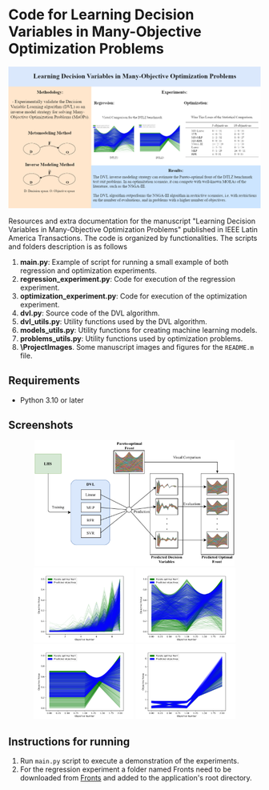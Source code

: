 # Code for Learning Decision Variables in Many-Objective Optimization Problems


![Graphical abstract](/ProjectImages/graphical_abstract.png)

Resources and extra documentation for the manuscript "Learning Decision Variables in Many-Objective Optimization Problems" published in IEEE Latin America Transactions. The code is organized by functionalities. The scripts and folders description is as follows

1. **main.py**: Example of script for running a small example of both regression and optimization experiments.          
2. **regression_experiment.py**: Code for execution of the regression experiment.
3. **optimization_experiment.py**: Code for execution of the optimization experiment.
4. **dvl.py**: Source code of the DVL algorithm.
5. **dvl_utils.py**: Utility functions used by the DVL algorithm.
6. **models_utils.py**: Utility functions for creating machine learning models.
7. **problems_utils.py**: Utility functions used by optimization problems.
8. **\ProjectImages**. Some manuscript images and figures for the `README.m` file.

## Requirements
- Python 3.10 or later

## Screenshots

<div id="header" align="center">
  <img src="ProjectImages\regression_experiment_2.png" width="400"/>
</div>
<div id="header" align="center">
  <img src="ProjectImages\DTLZ1_10_rfroo.png" width="200"/>
  <img src="ProjectImages\DTLZ2_3_svr.png" width="200"/>
  <img src="ProjectImages\DTLZ5_3_svr.png" width="200"/>
  <img src="ProjectImages\DTLZ7_3_linear.png" width="200"/>
</div>

## Instructions for running 
1. Run `main.py` script to execute a demonstration of the experiments.
2. For the regression experiment a folder named Fronts need to be downloaded from [Fronts](https://1drv.ms/f/s!AoVbNqANaM4XgtZCgCuzyvLx7h0pDA?e=jA6Jzp) and added to the application's root directory.

